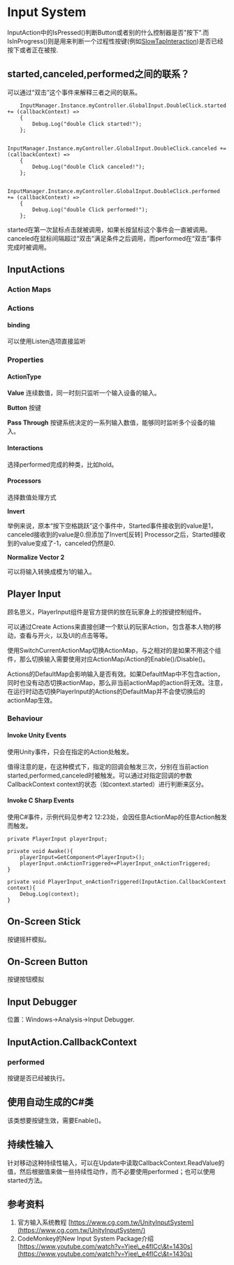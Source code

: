 # Input System

InputAction中的IsPressed()判断Button或者别的什么控制器是否"按下".而IsInProgress()则是用来判断一个过程性按键(例如[SlowTapInteraction](https://docs.unity3d.com/Packages/com.unity.inputsystem@1.0/api/UnityEngine.InputSystem.Interactions.SlowTapInteraction.html))是否已经按下或者正在被按.

## started,canceled,performed之间的联系？

可以通过“双击”这个事件来解释三者之间的联系。

```
    InputManager.Instance.myController.GlobalInput.DoubleClick.started += (callbackContext) =>
    {
        Debug.Log("double Click started!");
    };

    InputManager.Instance.myController.GlobalInput.DoubleClick.canceled += (callbackContext) =>
    {
        Debug.Log("double Click canceled!");
    };

    InputManager.Instance.myController.GlobalInput.DoubleClick.performed += (callbackContext) =>
    {
        Debug.Log("double Click performed!");
    };
```

started在第一次鼠标点击就被调用，如果长按鼠标这个事件会一直被调用。canceled在鼠标间隔超过“双击”满足条件之后调用，而performed在“双击”事件完成时被调用。

## InputActions

### Action Maps

### Actions

#### binding

可以使用Listen选项直接监听&#x20;

### Properties

#### ActionType

**Value** 连续数值，同一时刻只监听一个输入设备的输入。

**Button** 按键

**Pass Through** 按键系统决定的一系列输入数值，能够同时监听多个设备的输入。



#### Interactions

选择performed完成的种类，比如hold。



#### Processors

选择数值处理方式

**Invert**

举例来说，原本“按下空格跳跃”这个事件中，Started事件接收到的value是1，canceled接收到的value是0.但添加了Invert\[反转] Processor之后，Started接收到的value变成了-1，canceled仍然是0.

**Normalize Vector 2**

可以将输入转换成模为1的输入。

## Player Input

顾名思义，PlayerInput组件是官方提供的放在玩家身上的按键控制组件。

可以通过Create Actions来直接创建一个默认的玩家Action，包含基本人物的移动，查看与开火，以及UI的点击等等。&#x20;

使用SwitchCurrentActionMap切换ActionMap，与之相对的是如果不用这个组件，那么切换输入需要使用对应ActionMap/Action的Enable()/Disable()。

Actions的DefaultMap会影响输入是否有效。如果DefaultMap中不包含action，同时也没有动态切换actionMap，那么非当前actionMap的action将无效。注意，在运行时动态切换PlayerInput的Actions的DefaultMap并不会使切换后的actionMap生效。

### Behaviour

#### Invoke Unity Events

使用Unity事件，只会在指定的Action处触发。

值得注意的是，在这种模式下，指定的回调会触发三次，分别在当前action started,performed,canceled时被触发。可以通过对指定回调的参数CallbackContext context的状态（如context.started）进行判断来区分。

#### Invoke C Sharp Events

使用C#事件，示例代码见参考2 12:23处，会因任意ActionMap的任意Action触发而触发。

```
private PlayerInput playerInput;

private void Awake(){
    playerInput=GetComponent<PlayerInput>();
    playerInput.onActionTriggered+=PlayerInput_onActionTriggered;
}

private void PlayerInput_onActionTriggered(InputAction.CallbackContext context){
    Debug.Log(context);
}
```

## On-Screen Stick

按键摇杆模拟。

## On-Screen Button

按键按钮模拟

## Input Debugger

位置：Windows->Analysis->Input Debugger. &#x20;

## InputAction.CallbackContext

### performed

按键是否已经被执行。

## 使用自动生成的C#类

该类想要按键生效，需要Enable()。

## 持续性输入

针对移动这种持续性输入，可以在Update中读取CallbackContext.ReadValue的值，然后根据值来做一些持续性动作，而不必要使用performed；也可以使用started方法。

## 参考资料

1. 官方输入系统教程 [https://www.cg.com.tw/UnityInputSystem](https://www.cg.com.tw/UnityInputSystem/)
2. CodeMonkey的New Input System Package介绍 [https://www.youtube.com/watch?v=Yjee\_e4fICc\&t=1430s](https://www.youtube.com/watch?v=Yjee\_e4fICc\&t=1430s)
